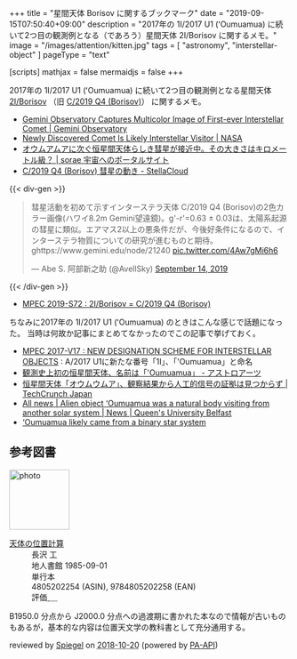 +++
title = "星間天体 Borisov に関するブックマーク"
date =  "2019-09-15T07:50:40+09:00"
description = "2017年の 1I/2017 U1 (ʻOumuamua) に続いて2つ目の観測例となる（であろう）星間天体 2I/Borisov に関するメモ。"
image = "/images/attention/kitten.jpg"
tags = [ "astronomy", "interstellar-object" ]
pageType = "text"

[scripts]
  mathjax = false
  mermaidjs = false
+++

2017年の 1I/2017 U1 (ʻOumuamua) に続いて2つ目の観測例となる星間天体 [2I/Borisov](https://www.minorplanetcenter.net/mpec/K19/K19S72.html) （旧 [C/2019 Q4 (Borisov)](https://minorplanetcenter.net/mpec/K19/K19RB3.html)） に関するメモ。

- [Gemini Observatory Captures Multicolor Image of First-ever Interstellar Comet | Gemini Observatory](https://www.gemini.edu/node/21240)
- [Newly Discovered Comet Is Likely Interstellar Visitor | NASA](https://www.nasa.gov/feature/jpl/newly-discovered-comet-is-likely-interstellar-visitor/)
- [オウムアムアに次ぐ恒星間天体らしき彗星が接近中。その大きさはキロメートル級？ | sorae 宇宙へのポータルサイト](https://sorae.info/astronomy/2019_9_12_c2019q4.html)
- [C/2019 Q4 (Borisov) 彗星の動き - StellaCloud](https://stellacloud.jp/charts/frqrirkab)

{{< div-gen >}}
<blockquote class="twitter-tweet"><p lang="ja" dir="ltr">彗星活動を初めて示すインターステラ天体 C/2019 Q4 (Borisov)の2色カラー画像(ハワイ8.2m Gemini望遠鏡)。g&#39;-r&#39;=0.63 ± 0.03は、太陽系起源の彗星に類似。エアマス2以上の悪条件だが、今後好条件になるので、インターステラ物質についての研究が進むものと期待。 ghttps://www.gemini.edu/node/21240 <a href="https://t.co/4Aw7gMi6h6">pic.twitter.com/4Aw7gMi6h6</a></p>&mdash; Abe S. 阿部新之助 (@AvellSky) <a href="https://twitter.com/AvellSky/status/1172710521738448897?ref_src=twsrc%5Etfw">September 14, 2019</a></blockquote>
{{< /div-gen >}}

- [MPEC 2019-S72 : 2I/Borisov = C/2019 Q4 (Borisov)](https://www.minorplanetcenter.net/mpec/K19/K19S72.html)

ちなみに2017年の 1I/2017 U1 (ʻOumuamua) のときはこんな感じで話題になった。
当時は何故か記事にまとめてなかったのでこの記事で挙げておく。

- [MPEC 2017-V17 : NEW DESIGNATION SCHEME FOR INTERSTELLAR OBJECTS](http://www.minorplanetcenter.net/mpec/K17/K17V17.html) : A/2017 U1に新たな番号「1I」、「'Oumuamua」と命名
- [観測史上初の恒星間天体、名前は「'Oumuamua」 - アストロアーツ](http://www.astroarts.co.jp/article/hl/a/9498_oumuamua)
- [恒星間天体「オウムウムア」、観察結果から人工的信号の証拠は見つからず  |  TechCrunch Japan](http://jp.techcrunch.com/2017/12/15/2017-12-14-observation-of-interstellar-object-oumuamua-shows-no-evidence-of-artificial-signals/)
- [All news | Alien object ‘Oumuamua was a natural body visiting from another solar system | News | Queen's University Belfast](https://www.qub.ac.uk/News/Allnews/AlienobjectOumuamuawasanaturalbodyvisitingfromanothersolarsystemQueensscientists.html)
- [‘Oumuamua likely came from a binary star system](https://www.ras.org.uk/news-and-press/3100-oumuamua-likely-came-from-a-binary-star-system)

## 参考図書

<div class="hreview">
  <div class="photo"><a class="item url" href="https://www.amazon.co.jp/%E5%A4%A9%E4%BD%93%E3%81%AE%E4%BD%8D%E7%BD%AE%E8%A8%88%E7%AE%97-%E9%95%B7%E6%B2%A2-%E5%B7%A5/dp/4805202254?SubscriptionId=AKIAJYVUJ3DMTLAECTHA&tag=baldandersinf-22&linkCode=xm2&camp=2025&creative=165953&creativeASIN=4805202254"><img src="https://images-fe.ssl-images-amazon.com/images/I/51mQCyP04rL._SL160_.jpg" width="108" alt="photo"></a></div>
  <dl class="fn">
    <dt><a href="https://www.amazon.co.jp/%E5%A4%A9%E4%BD%93%E3%81%AE%E4%BD%8D%E7%BD%AE%E8%A8%88%E7%AE%97-%E9%95%B7%E6%B2%A2-%E5%B7%A5/dp/4805202254?SubscriptionId=AKIAJYVUJ3DMTLAECTHA&tag=baldandersinf-22&linkCode=xm2&camp=2025&creative=165953&creativeASIN=4805202254">天体の位置計算</a></dt>
    <dd>長沢 工</dd>
    <dd>地人書館 1985-09-01</dd>
    <dd>単行本</dd>
    <dd>4805202254 (ASIN), 9784805202258 (EAN)</dd>
    <dd>評価<abbr class="rating fa-sm" title="4">&nbsp;<i class="fas fa-star"></i>&nbsp;<i class="fas fa-star"></i>&nbsp;<i class="fas fa-star"></i>&nbsp;<i class="fas fa-star"></i>&nbsp;<i class="far fa-star"></i></abbr></dd>
  </dl>
  <p class="description">B1950.0 分点から J2000.0 分点への過渡期に書かれた本なので情報が古いものもあるが，基本的な内容は位置天文学の教科書として充分通用する。</p>
  <p class="powered-by">reviewed by <a href='#maker' class='reviewer'>Spiegel</a> on <abbr class="dtreviewed" title="2018-10-20">2018-10-20</abbr> (powered by <a href="https://affiliate.amazon.co.jp/assoc_credentials/home">PA-API</a>)</p>
</div>
